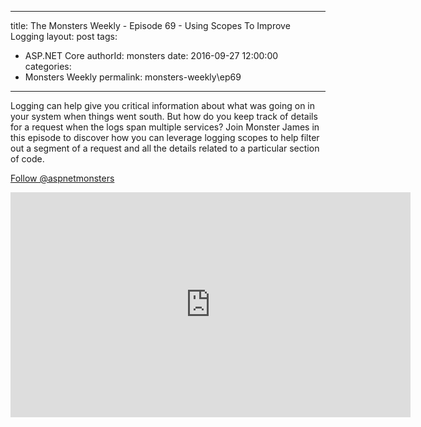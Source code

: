 
---
title: The Monsters Weekly - Episode 69 -  Using Scopes To Improve Logging
layout: post
tags: 
  - ASP.NET Core
authorId: monsters
date: 2016-09-27 12:00:00
categories:
  - Monsters Weekly
permalink: monsters-weekly\ep69
---

<p>Logging can help give you critical information about what was going on in your system when things went south. But how do you keep track of details for a request when the logs span multiple services? Join Monster James in this episode to discover how you can leverage logging scopes to help filter out a segment of a request and all the details related to a particular section of code.</p><p><a class="twitter-follow-button" href="https://twitter.com/aspnetmonsters">Follow @aspnetmonsters</a></p> 


<iframe src='https://channel9.msdn.com/Series/aspnetmonsters/ASPNET-Monsters-69-Using-Scopes-To-Improve-Logging/player' width='640' height='360' allowFullScreen frameBorder='0'></iframe>
